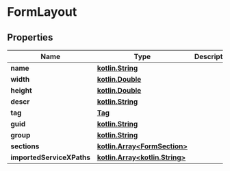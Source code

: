 # FormLayout

## Properties
Name | Type | Description | Notes
------------ | ------------- | ------------- | -------------
**name** | [**kotlin.String**](.md) |  |  [optional]
**width** | [**kotlin.Double**](.md) |  |  [optional]
**height** | [**kotlin.Double**](.md) |  |  [optional]
**descr** | [**kotlin.String**](.md) |  |  [optional]
**tag** | [**Tag**](Tag.md) |  |  [optional]
**guid** | [**kotlin.String**](.md) |  |  [optional]
**group** | [**kotlin.String**](.md) |  |  [optional]
**sections** | [**kotlin.Array&lt;FormSection&gt;**](FormSection.md) |  |  [optional]
**importedServiceXPaths** | [**kotlin.Array&lt;kotlin.String&gt;**](.md) |  |  [optional]
